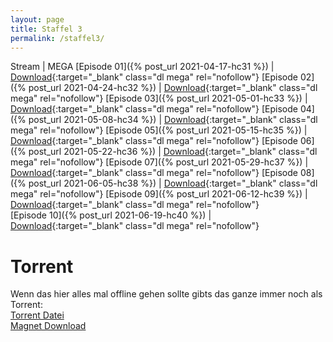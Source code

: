 ```yaml
---
layout: page
title: Staffel 3
permalink: /staffel3/
---
```


Stream | MEGA
[Episode 01]({% post_url 2021-04-17-hc31 %}) | [Download](https://bit.ly/36rHN7b){:target="_blank" class="dl mega" rel="nofollow"} 
[Episode 02]({% post_url 2021-04-24-hc32 %}) | [Download](https://bit.ly/3yHAsMT){:target="_blank" class="dl mega" rel="nofollow"} 
[Episode 03]({% post_url 2021-05-01-hc33 %}) | [Download](https://bit.ly/3wuI9o7){:target="_blank" class="dl mega" rel="nofollow"} 
[Episode 04]({% post_url 2021-05-08-hc34 %}) | [Download](https://bit.ly/3k7DyWm){:target="_blank" class="dl mega" rel="nofollow"} 
[Episode 05]({% post_url 2021-05-15-hc35 %}) | [Download](https://bit.ly/3wwWNuY){:target="_blank" class="dl mega" rel="nofollow"} 
[Episode 06]({% post_url 2021-05-22-hc36 %}) | [Download](https://bit.ly/3yM47V0){:target="_blank" class="dl mega" rel="nofollow"} 
[Episode 07]({% post_url 2021-05-29-hc37 %}) | [Download](https://bit.ly/3r23N27){:target="_blank" class="dl mega" rel="nofollow"} 
[Episode 08]({% post_url 2021-06-05-hc38 %}) | [Download](https://bit.ly/3wxjz5S){:target="_blank" class="dl mega" rel="nofollow"} 
[Episode 09]({% post_url 2021-06-12-hc39 %}) | [Download](https://bit.ly/3hBoe2R){:target="_blank" class="dl mega" rel="nofollow"}   
[Episode 10]({% post_url 2021-06-19-hc40 %}) | [Download](https://bit.ly/3xwtgTL){:target="_blank" class="dl mega" rel="nofollow"}  

<h1>Torrent</h1>
<p>
Wenn das hier alles mal offline gehen sollte gibts das ganze immer noch als Torrent: <br>
<a href="/files/HBz.Home.Clubbing.Season.3.S03.1080p.x264-USN123.torrent">Torrent Datei</a><br>
<a href="magnet:?xt=urn:btih:ba94034f0b43d5d5bdbaedd7b882524105bfe759&dn=HBz.Home.Clubbing.Season.3.S03.1080p.x264-USN123&tr=http%3a%2f%2ftracker.opentrackr.org%3a1337%2fannounce&tr=http%3a%2f%2fp4p.arenabg.com%3a1337%2fannounce&tr=udp%3a%2f%2ftracker.internetwarriors.net%3a1337%2fannounce&tr=udp%3a%2f%2fwww.torrent.eu.org%3a451%2fannounce&tr=udp%3a%2f%2fopentor.org%3a2710%2fannounce&tr=udp%3a%2f%2ftracker4.itzmx.com%3a2710%2fannounce&tr=udp%3a%2f%2ftracker2.dler.org%3a80%2fannounce">Magnet Download</a>
</p>